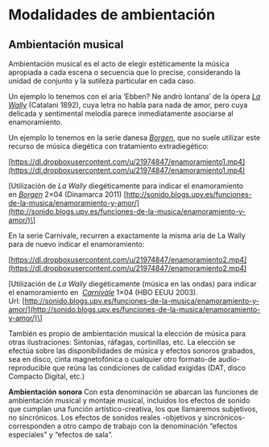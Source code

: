 # Modalidades de ambientación

## **Ambientación musical**

Ambientación musical es el acto de elegir estéticamente la música apropiada a cada escena o secuencia que lo precise, considerando la unidad de conjunto y la sutileza particular en cada caso.

Un ejemplo lo tenemos con el aria ‘Ebben? Ne andrò lontana’ de la ópera [_La Wally_](http://es.wikipedia.org/wiki/La_Wally) (Catalani 1892), cuya letra no habla para nada de amor, pero cuya delicada y sentimental melodía parece inmediatamente asociarse al enamoramiento.

Un ejemplo lo tenemos en la serie danesa [_Borgen_](http://www.imdb.com/title/tt1526318/?ref_=fn_al_tt_1), que no suele utilizar este recurso de música diegética con tratamiento extradiegético:

[https://dl.dropboxusercontent.com/u/21974847/enamoramiento1.mp4](https://dl.dropboxusercontent.com/u/21974847/enamoramiento1.mp4)

\[Utilización de _La Wally_ diegéticamente para indicar el enamoramiento en [_Borgen_](http://www.imdb.com/title/tt1526318/?ref_=fn_al_tt_1) 2×04 (Dinamarca 2011) [http://sonido.blogs.upv.es/funciones-de-la-musica/enamoramiento-y-amor/](http://sonido.blogs.upv.es/funciones-de-la-musica/enamoramiento-y-amor/)\]

En la serie Carnivale, recurren a exactamente la misma aria de La Wally para de nuevo indicar el enamoramiento:

[https://dl.dropboxusercontent.com/u/21974847/enamoramiento2.mp4](https://dl.dropboxusercontent.com/u/21974847/enamoramiento2.mp4)

\[Utilización de _La Wally_ diegéticamente (música en las ondas) para indicar el enamoramiento en  [_Carnivàle_](http://www.imdb.com/title/tt0319969/?ref_=fn_al_tt_1) 1×04 (HBO EEUU 2003). Url: [http://sonido.blogs.upv.es/funciones-de-la-musica/enamoramiento-y-amor/](http://sonido.blogs.upv.es/funciones-de-la-musica/enamoramiento-y-amor/)\]

También es propio de ambientación musical la elección de música para otras ilustraciones: Sintonías, ráfagas, cortinillas, etc. La elección se efectúa sobre las disponibilidades de música y efectos sonoros grabados, sea en disco, cinta magnetofónica o cualquier otro formato-de audio- reproducible que reúna las condiciones de calidad exigidas (DAT, disco Compacto Digital, etc.)

**Ambientación sonora** Con esta denominación se abarcan las funciones de ambientación musical y montaje musical, incluidos los efectos de sonido que cumplan una función artístico-creativa, los que llamaremos subjetivos, no sincrónicos. Los efectos de sonidos reales -objetivos y sincrónicos- corresponden a otro campo de trabajo con la denominación “efectos especiales” y “efectos de sala”.